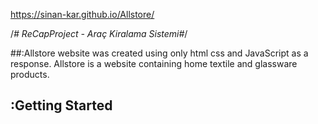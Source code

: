 https://sinan-kar.github.io/Allstore/


/*# ReCapProject - Araç Kiralama Sistemi#*/

##:Allstore 
website was created using only html css and JavaScript as a response. Allstore is a website containing home textile and glassware products.
## :Getting Started
